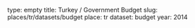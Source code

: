 type: empty
title: Turkey / Government Budget
slug: places/tr/datasets/budget
place: tr
dataset: budget
year: 2014
